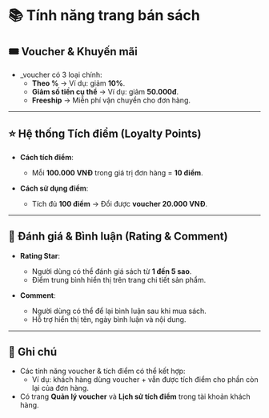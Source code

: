 # 📚 Tính năng trang bán sách

## 🎟️ Voucher & Khuyến mãi
- _voucher có 3 loại chính:  
  - **Theo %** → Ví dụ: giảm **10%**.  
  - **Giảm số tiền cụ thể** → Ví dụ: giảm **50.000đ**.  
  - **Freeship** → Miễn phí vận chuyển cho đơn hàng.  

---

## ⭐ Hệ thống Tích điểm (Loyalty Points)
- **Cách tích điểm**:  
  - Mỗi **100.000 VNĐ** trong giá trị đơn hàng = **10 điểm**.  

- **Cách sử dụng điểm**:  
  - Tích đủ **100 điểm** → Đổi được **voucher 20.000 VNĐ**.  

---

## 📝 Đánh giá & Bình luận (Rating & Comment)
- **Rating Star**:  
  - Người dùng có thể đánh giá sách từ **1 đến 5 sao**.  
  - Điểm trung bình hiển thị trên trang chi tiết sản phẩm.  

- **Comment**:  
  - Người dùng có thể để lại bình luận sau khi mua sách.  
  - Hỗ trợ hiển thị tên, ngày bình luận và nội dung. 

---

## 📌 Ghi chú
- Các tính năng voucher & tích điểm có thể kết hợp:  
  - Ví dụ: khách hàng dùng voucher + vẫn được tích điểm cho phần còn lại của đơn hàng.  
- Có trang **Quản lý voucher** và **Lịch sử tích điểm** trong tài khoản khách hàng.  
